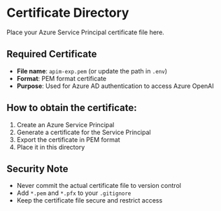 # Certificate Directory

Place your Azure Service Principal certificate file here.

## Required Certificate
- **File name**: `apim-exp.pem` (or update the path in `.env`)
- **Format**: PEM format certificate
- **Purpose**: Used for Azure AD authentication to access Azure OpenAI

## How to obtain the certificate:
1. Create an Azure Service Principal
2. Generate a certificate for the Service Principal
3. Export the certificate in PEM format
4. Place it in this directory

## Security Note
- Never commit the actual certificate file to version control
- Add `*.pem` and `*.pfx` to your `.gitignore`
- Keep the certificate file secure and restrict access